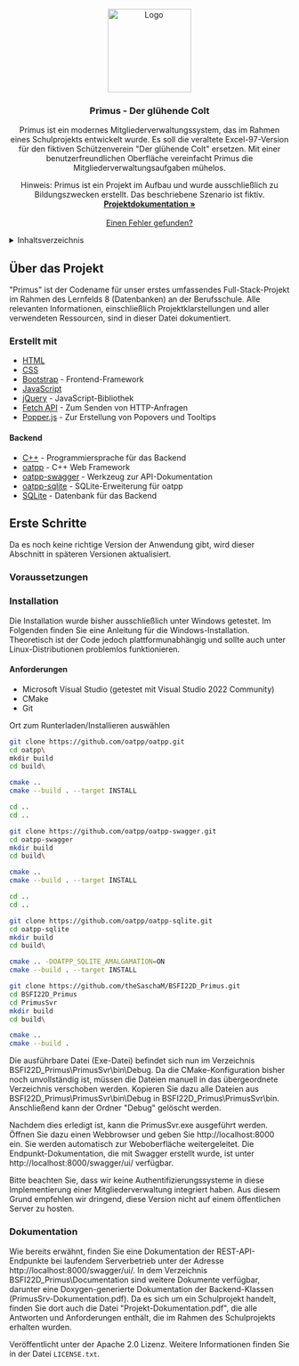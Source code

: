 <br />
<div align="center">
  <a href="https://github.com/theSaschaM/BSFI22D_Primus/">
    <img src="ProjectAssets/General/Logo - Der glühende Colt 512x512.jpg" alt="Logo" width="150" height="150">
  </a>

  <h3 align="center">Primus - Der glühende Colt</h3>

  <p align="center">
Primus ist ein modernes Mitgliederverwaltungssystem, das im Rahmen eines Schulprojekts entwickelt wurde. Es soll die veraltete Excel-97-Version für den fiktiven Schützenverein "Der glühende Colt" ersetzen. Mit einer benutzerfreundlichen Oberfläche vereinfacht Primus die Mitgliederverwaltungsaufgaben mühelos.

Hinweis: Primus ist ein Projekt im Aufbau und wurde ausschließlich zu Bildungszwecken erstellt. Das beschriebene Szenario ist fiktiv.
    <br />
    <a href="https://thesascham.github.io/BSFI22D_Primus/index.html"><strong>Projektdokumentation »</strong></a>
    <br />
    <br />
		<a href="https://github.com/theSaschaM/BSFI22D_Primus/issues">Einen Fehler gefunden?</a>
  </p>
</div>

<details>
  <summary>Inhaltsverzeichnis</summary>
  <ol>
    <li>
      <a href="#about-the-project">Über das Projekt</a>
      <ul>
        <li><a href="#built-with">Erstellt mit</a></li>
      </ul>
    </li>
    <li>
      <a href="#getting-started">Erste Schritte</a>
      <ul>
        <li><a href="#prerequisites">Voraussetzungen</a></li>
        <li><a href="#installation">Installation</a></li>
      </ul>
    </li>
    <li><a href="#contributing">Mitwirken</a></li>
    <li><a href="#license">Lizenz</a></li>
  </ol>
</details>

## Über das Projekt

"Primus" ist der Codename für unser erstes umfassendes Full-Stack-Projekt im Rahmen des Lernfelds 8 (Datenbanken) an der Berufsschule. Alle relevanten Informationen, einschließlich Projektklarstellungen und aller verwendeten Ressourcen, sind in dieser Datei dokumentiert.

### Erstellt mit

* [HTML](https://developer.mozilla.org/de/docs/Web/HTML)
* [CSS](https://developer.mozilla.org/de/docs/Web/CSS)
* [Bootstrap](https://getbootstrap.com/) - Frontend-Framework
* [JavaScript](https://developer.mozilla.org/de/docs/Web/JavaScript)
* [jQuery](https://jquery.com/) - JavaScript-Bibliothek
* [Fetch API](https://developer.mozilla.org/de/docs/Web/API/Fetch_API) - Zum Senden von HTTP-Anfragen
* [Popper.js](https://popper.js.org/) - Zur Erstellung von Popovers und Tooltips

#### Backend

* [C++](https://www.cplusplus.com/) - Programmiersprache für das Backend
* [oatpp](https://oatpp.io/) - C++ Web Framework
* [oatpp-swagger](https://github.com/oatpp/oatpp-swagger) - Werkzeug zur API-Dokumentation
* [oatpp-sqlite](https://github.com/oatpp/oatpp-sqlite) - SQLite-Erweiterung für oatpp
* [SQLite](https://www.sqlite.org/) - Datenbank für das Backend

## Erste Schritte

Da es noch keine richtige Version der Anwendung gibt, wird dieser Abschnitt in späteren Versionen aktualisiert.

### Voraussetzungen


### Installation
Die Installation wurde bisher ausschließlich unter Windows getestet. Im Folgenden finden Sie eine Anleitung für die Windows-Installation. Theoretisch ist der Code jedoch plattformunabhängig und sollte auch unter Linux-Distributionen problemlos funktionieren.

#### Anforderungen
- Microsoft Visual Studio (getestet mit Visual Studio 2022 Community)
- CMake
- Git

Ort zum Runterladen/Installieren auswählen

```bash
git clone https://github.com/oatpp/oatpp.git
cd oatpp\
mkdir build
cd build\

cmake ..
cmake --build . --target INSTALL

cd ..
cd ..

git clone https://github.com/oatpp/oatpp-swagger.git
cd oatpp-swagger
mkdir build
cd build\

cmake ..
cmake --build . --target INSTALL

cd ..
cd ..

git clone https://github.com/oatpp/oatpp-sqlite.git
cd oatpp-sqlite
mkdir build
cd build\

cmake .. -DOATPP_SQLITE_AMALGAMATION=ON
cmake --build . --target INSTALL

git clone https://github.com/theSaschaM/BSFI22D_Primus.git
cd BSFI22D_Primus
cd PrimusSvr
mkdir build
cd build\

cmake ..
cmake --build . 

```

Die ausführbare Datei (Exe-Datei) befindet sich nun im Verzeichnis BSFI22D_Primus\PrimusSvr\bin\Debug. Da die CMake-Konfiguration bisher noch unvollständig ist, müssen die Dateien manuell in das übergeordnete Verzeichnis verschoben werden. Kopieren Sie dazu alle Dateien aus BSFI22D_Primus\PrimusSvr\bin\Debug in BSFI22D_Primus\PrimusSvr\bin\. Anschließend kann der Ordner "Debug" gelöscht werden.

Nachdem dies erledigt ist, kann die PrimusSvr.exe ausgeführt werden. Öffnen Sie dazu einen Webbrowser und geben Sie http://localhost:8000 ein. Sie werden automatisch zur Weboberfläche weitergeleitet. Die Endpunkt-Dokumentation, die mit Swagger erstellt wurde, ist unter http://localhost:8000/swagger/ui/ verfügbar.

Bitte beachten Sie, dass wir keine Authentifizierungssysteme in diese Implementierung einer Mitgliederverwaltung integriert haben. Aus diesem Grund empfehlen wir dringend, diese Version nicht auf einem öffentlichen Server zu hosten.

### Dokumentation

Wie bereits erwähnt, finden Sie eine Dokumentation der REST-API-Endpunkte bei laufendem Serverbetrieb unter der Adresse http://localhost:8000/swagger/ui/. In dem Verzeichnis BSFI22D_Primus\Documentation sind weitere Dokumente verfügbar, darunter eine Doxygen-generierte Dokumentation der Backend-Klassen (PrimusSrv-Dokumentation.pdf). Da es sich um ein Schulprojekt handelt, finden Sie dort auch die Datei "Projekt-Dokumentation.pdf", die alle Antworten und Anforderungen enthält, die im Rahmen des Schulprojekts erhalten wurden.

Veröffentlicht unter der Apache 2.0 Lizenz. Weitere Informationen finden Sie in der Datei `LICENSE.txt`.
```
